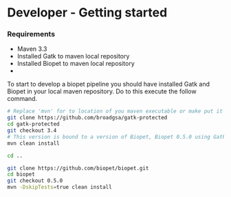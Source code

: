 # Developer - Getting started

### Requirements
- Maven 3.3
- Installed Gatk to maven local repository
- Installed Biopet to maven local repository
-

To start to develop a biopet pipeline you should have installed Gatk and Biopet in your local maven repository. Do to this execute the follow command.
```bash
# Replace 'mvn' for to location of you maven executable or make put it in your PATH
git clone https://github.com/broadgsa/gatk-protected
cd gatk-protected
git checkout 3.4
# This version is bound to a version of Biopet, Biopet 0.5.0 using Gatk 3.4
mvn clean install

cd ..

git clone https://github.com/biopet/biopet.git
cd biopet
git checkout 0.5.0
mvn -DskipTests=true clean install

```

